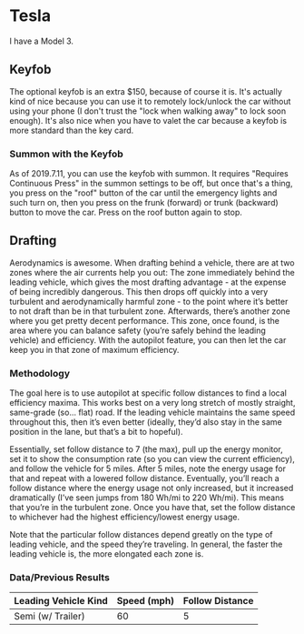 # Tesla

I have a Model 3.

## Keyfob

The optional keyfob is an extra $150, because of course it is. It's actually kind of nice because you can use it to remotely lock/unlock the car without using your phone (I don't trust the "lock when walking away" to lock soon enough). It's also nice when you have to valet the car because a keyfob is more standard than the key card.

### Summon with the Keyfob

As of 2019.7.11, you can use the keyfob with summon. It requires "Requires Continuous Press" in the summon settings to be off, but once that's a thing, you press on the "roof" button of the car until the emergency lights and such turn on, then you press on the frunk (forward) or trunk (backward) button to move the car. Press on the roof button again to stop.

## Drafting

Aerodynamics is awesome. When drafting behind a vehicle, there are at two zones where the air currents help you out: The zone immediately behind the leading vehicle, which gives the most drafting advantage - at the expense of being incredibly dangerous. This then drops off quickly into a very turbulent and aerodynamically harmful zone - to the point where it’s better to not draft than be in that turbulent zone. Afterwards, there’s another zone where you get pretty decent performance. This zone, once found, is the area where you can balance safety (you’re safely behind the leading vehicle) and efficiency. With the autopilot feature, you can then let the car keep you in that zone of maximum efficiency.

### Methodology

The goal here is to use autopilot at specific follow distances to find a local efficiency maxima. This works best on a very long stretch of mostly straight, same-grade (so... flat) road. If the leading vehicle maintains the same speed throughout this, then it’s even better (ideally, they’d also stay in the same position in the lane, but that’s a bit to hopeful).

Essentially, set follow distance to 7 (the max), pull up the energy monitor, set it to show the consumption rate (so you can view the current efficiency), and follow the vehicle for 5 miles. After 5 miles, note the energy usage for that and repeat with a lowered follow distance. Eventually, you’ll reach a follow distance where the energy usage not only increased, but it increased dramatically (I’ve seen jumps from 180 Wh/mi to 220 Wh/mi). This means that you’re in the turbulent zone. Once you have that, set the follow distance to whichever had the highest efficiency/lowest energy usage.

Note that the particular follow distances depend greatly on the type of leading vehicle, and the speed they’re traveling. In general, the faster the leading vehicle is, the more elongated each zone is.

### Data/Previous Results

| Leading Vehicle Kind | Speed (mph) | Follow Distance |
|:--|:--|:--|
| Semi (w/ Trailer) | 60 | 5 |
